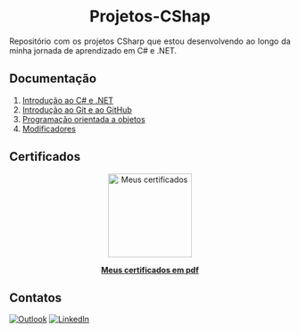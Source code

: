 <div align="center">
  <h1>Projetos-CShap</h1>
  </div>
<p align="justify">
Repositório com os projetos CSharp que estou desenvolvendo ao longo da minha jornada de aprendizado em C# e .NET.
</p>

## Documentação
<ol>
<li><a href="https://github.com/WelbertJr/Bootcamp-DIO---LocalizaLabs-.NET-Developer-2/blob/main/docs/01-Introdu%C3%A7%C3%A3o%20ao%20C%23%20e%20.NET.md"> Introdução ao C# e .NET</a></li>
<li><a href="https://github.com/WelbertJr/Bootcamp-DIO---LocalizaLabs-.NET-Developer-2/blob/main/docs/02-Introdu%C3%A7%C3%A3o%20ao%20Git%20e%20ao%20GitHub.md"> Introdução ao Git e ao GitHub</a></li>
<li><a href="https://github.com/WelbertJr/Bootcamp-DIO---LocalizaLabs-.NET-Developer-2/blob/main/docs/03-Programa%C3%A7%C3%A3o%20orientada%20a%20objetos.md"> Programação orientada a objetos</a></li>
<li><a href="https://github.com/WelbertJr/Bootcamp-DIO---LocalizaLabs-.NET-Developer-2/blob/main/docs/04-Modificadores.md"> Modificadores</a></li> 
</ol>

<p align="justify">
 <h2>Certificados</h2></p>

<div align="center">
  <img width="150" src="Imagens/diploma.png" alt="Meus certificados">
  <br>

  **[Meus certificados em pdf](https://github.com/WelbertJr/Bootcamp-DIO---LocalizaLabs-.NET-Developer-2/tree/main/Certificados)**
  </div>

## Contatos
<a href="mailto:welbertjunior@live.com"><img alt="Outlook" src="https://img.shields.io/badge/Microsoft_Outlook-0078D4?style=for-the-badge&logo=microsoft-outlook&logoColor=white" /></a> <a href="https://www.linkedin.com/in/welbert-junior-2458b4167/"><img alt="LinkedIn" src="https://img.shields.io/badge/linkedin-%230077B5.svg?style=for-the-badge&logo=linkedin&logoColor=white"/></a>
